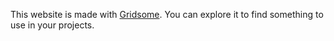 This website is made with [Gridsome](https://gridsome.org). You can explore it to find something to use in your projects.
